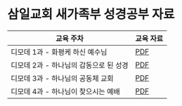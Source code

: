 # 삼일교회 새가족부 성경공부 자료

| 교육 주차                              | 교육 자료                                                    |
| -------------------------------------- | ------------------------------------------------------------ |
| 디모데 1과 - 화평케 하신 예수님        | [PDF](blog/note/SamilNewFamily/삼일교회_새가족부_디모데1과_교재.pdf) |
| 디모데 2과 - 하나님의 감동으로 된 성경 | [PDF](blog/note/SamilNewFamily/삼일교회_새가족부_디모데2과_교재.pdf) |
| 디모데 3과 - 하나님의 공동체 교회      | [PDF](blog/note/SamilNewFamily/삼일교회_새가족부_디모데3과_교재.pdf) |
| 디모데 4과 - 하나님이 찾으시는 예배    | [PDF](blog/note/SamilNewFamily/삼일교회_새가족부_디모데4과_교재.pdf) |

